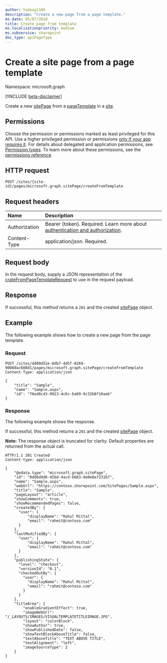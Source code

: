```yaml
---
author: Yadong1106
description: "Create a new page from a page template."
ms.date: 05/07/2018
title: Create page from template
ms.localizationpriority: medium
ms.subservice: sharepoint
doc_type: apiPageType
---
```

 
# Create a site page from a page template
 
Namespace: microsoft.graph
 
[!INCLUDE [beta-disclaimer](../../includes/beta-disclaimer.md)]
 
Create a new [sitePage](../resources/sitepage.md) from a [pageTemplate](../resources/pagetemplate.md) in a [site](../resources/site.md).
 
## Permissions
 
Choose the permission or permissions marked as least privileged for this API. Use a higher privileged permission or permissions [only if your app requires it](/graph/permissions-overview#best-practices-for-using-microsoft-graph-permissions). For details about delegated and application permissions, see [Permission types](/graph/permissions-overview#permission-types). To learn more about these permissions, see the [permissions reference](/graph/permissions-reference).

 <!-- { "blockType": "permissions", "name": "sitepage_createFromPageTemplate" } -->

## HTTP request

<!-- { "blockType": "ignored" } -->

```http
POST /sites/{site-id}/pages/microsoft.graph.sitePage/createFromTemplate
```
## Request headers

| Name | Description |
| :----|:------------|
| Authorization | Bearer {token}. Required. Learn more about [authentication and authorization](/graph/auth/auth-concepts).|
| Content-Type | application/json. Required. |

## Request body

In the request body, supply a JSON representation of the [crateFromPageTemplateRequest](../api/createfromtemplate.md) to use in the request payload.

## Response

If successful, this method returns a `201` and the created [sitePage](../resources/baseSitePage.md) object.

## Example

The following example shows how to create a new page from the page template.

### Request

<!-- { "blockType": "request", "name": "createFromTemplate", "scopes": "sites.readwrite.all" } -->

```http
POST /sites/dd00d52e-0db7-4d5f-8269-90060ac688d1/pages/microsoft.graph.sitePage/createFromTemplate
Content-Type: application/json

{
    "title": "Sample",
    "name": "Sample.aspx",
    "id": "f6ed8c43-9923-4c6c-ba09-9c32b8f10aeb"
}

```

### Response

The following example shows the response.

If successful, this method returns a `201` and the created [sitePage](../resources/baseSitePage.md) object.

**Note:** The response object is truncated for clarity. Default properties are returned from the actual call.

<!-- { "blockType": "response", "@odata.type": "microsoft.graph.sitePage", "truncated": true } -->

```http
HTTP/1.1 201 Created
Content-type: application/json

{
    "@odata.type": "microsoft.graph.sitePage",
    "id": "0dd6ddd6-45bd-4acd-b683-de0e6e7231b7",
    "name": "Sample.aspx",
    "webUrl": "https://contoso.sharepoint.com/SitePages/Sample.aspx",
    "title": "Sample",
    "pageLayout": "article",
    "showComments": true,
    "showRecommendedPages": false,
    "createdBy": {
      "user": {
          "displayName": "Rahul Mittal",
          "email": "rahmit@contoso.com"
      }
    },
    "lastModifiedBy": {
      "user": {
          "displayName": "Rahul Mittal",
          "email": "rahmit@contoso.com"
      }
    },
    "publishingState": {
      "level": "checkout",
      "versionId": "0.1",
      "checkedOutBy": {
        "user": {
          "displayName": "Rahul Mittal",
          "email": "rahmit@contoso.com"
        }
      }
    },
    "titleArea": {
        "enableGradientEffect": true,
        "imageWebUrl": "/_LAYOUTS/IMAGES/VISUALTEMPLATETITLEIMAGE.JPG",
        "layout": "colorBlock",
        "showAuthor": true,
        "showPublishedDate": false,
        "showTextBlockAboveTitle": false,
        "textAboveTitle": "TEXT ABOVE TITLE",
        "textAlignment": "left",
        "imageSourceType": 2
    }
}

```

<!--
{
  "type": "#sitePage.annotation",
  "description": "Create a new page form a page template.",
  "keywords": "",
  "section": "documentation",
  "tocPath": "SitePages/CreateFromTemplate",
  "suppressions": []
}
-->
